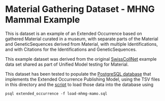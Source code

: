 # Material Gathering Dataset - MHNG Mammal Example
This is dataset is an example of an Extended Occurrence based on gathered Material curated in a museum, with separate parts of the Material and GeneticSequences derived from Material, with multiple Identifications, and with Citations for the Identifications and GeneticSequences. 

This example dataset was derived from the original [SwissCollNet](https://github.com/gbif/model-material/tree/master/swisscollnet) example data set shared as part of Unified Model testing for Material.

This dataset has been tested to populate the [PostgreSQL database](https://github.com/gbif/model-dwca-v2/tree/master/gbif/schema.sql) that implements the Extended Occurrence Publishing Model, using the TSV files in this directory and the [script](./load-mhmg-mamo.sql) to load those data into the database using

`psql extended_occurrence -f load-mhmg-mamo.sql`